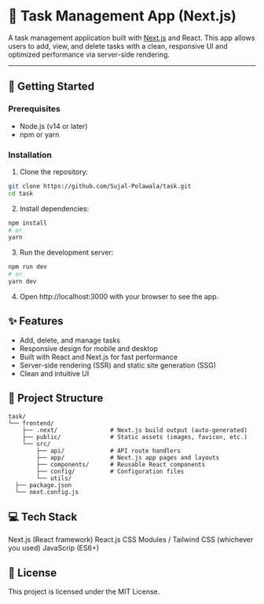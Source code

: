 # 📝 Task Management App (Next.js)

A task management application built with [Next.js](https://nextjs.org/) and React. This app allows users to add, view, and delete tasks with a clean, responsive UI and optimized performance via server-side rendering.

---

## 🚀 Getting Started

### Prerequisites

- Node.js (v14 or later)
- npm or yarn

### Installation

1. Clone the repository:

```bash
git clone https://github.com/Sujal-Polawala/task.git
cd task
```
2. Install dependencies:

```bash
npm install
# or
yarn
```
3. Run the development server:

```bash
npm run dev
# or
yarn dev
```
4. Open http://localhost:3000 with your browser to see the app.

## ✨ Features
- Add, delete, and manage tasks
- Responsive design for mobile and desktop
- Built with React and Next.js for fast performance
- Server-side rendering (SSR) and static site generation (SSG)
- Clean and intuitive UI

## 📁 Project Structure
```
task/
└── frontend/
    ├── .next/               # Next.js build output (auto-generated)
    ├── public/              # Static assets (images, favicon, etc.)
    └── src/
        ├── api/             # API route handlers
        ├── app/             # Next.js app pages and layouts
        ├── components/      # Reusable React components
        ├── config/          # Configuration files
        └── utils/           
  ├── package.json
  └── next.config.js
```
## 💻 Tech Stack
Next.js (React framework)
React.js
CSS Modules / Tailwind CSS (whichever you used)
JavaScrip (ES6+)

## 📜 License
This project is licensed under the MIT License.
